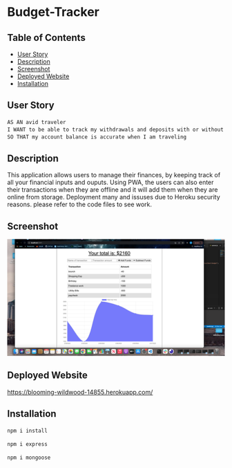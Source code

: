 # Budget-Tracker

## Table of Contents
- [User Story](#user-story)
- [Description](#description)
- [Screenshot](#screenshot)
- [Deployed Website](#Deployed-Website)
- [Installation](#installation) 

## User Story

```md
AS AN avid traveler
I WANT to be able to track my withdrawals and deposits with or without a data/internet connection
SO THAT my account balance is accurate when I am traveling 
```

## Description 

This application allows users to manage their finances, by keeping track of all your financial inputs and ouputs. Using PWA, the users can also enter their transactions when they are offline and it will add them when they are online from storage. Deployment many and issuses due to Heroku security reasons. please refer to the code files to see work. 

## Screenshot

<img src= https://github.com/AlvinY4/Budget-Tracker/blob/main/assets/screenshot/Screen%20Shot%202022-02-27%20at%2011.01.46%20AM.png>

## Deployed Website

https://blooming-wildwood-14855.herokuapp.com/ 

## Installation 

`npm i install`

`npm i express`

`npm i mongoose`
